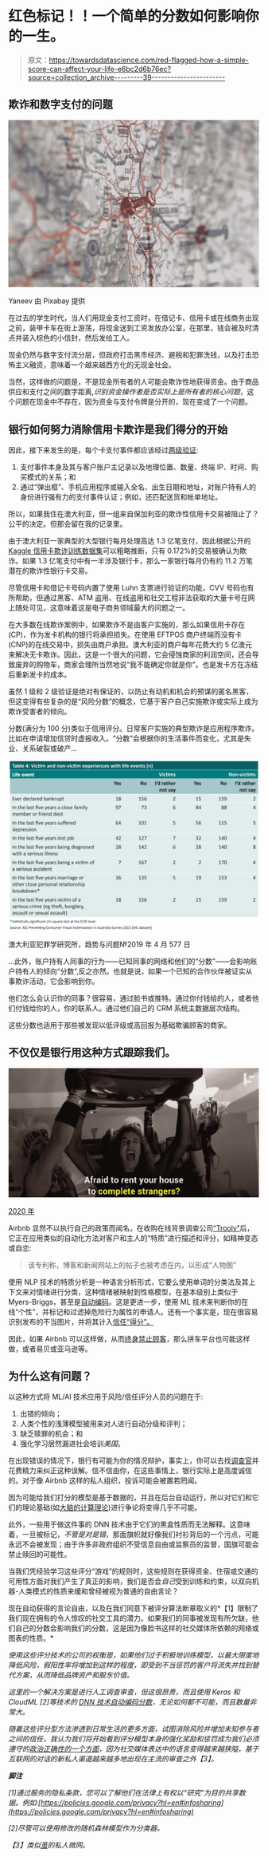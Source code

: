 # 红色标记！！一个简单的分数如何影响你的一生。

> 原文：<https://towardsdatascience.com/red-flagged-how-a-simple-score-can-affect-your-life-e6bc2d6b76ec?source=collection_archive---------39----------------------->

## 欺诈和数字支付的问题

![](img/998ffd7dbd6d54cb4e6fd7b0f9d69bdb.png)

Yaneev 由 Pixabay 提供

在过去的学生时代，当人们用现金支付工资时，在借记卡、信用卡或在线商务出现之前，装甲卡车在街上游荡，将现金送到工资发放办公室，在那里，钱会被及时清点并装入棕色的小信封，然后发给工人。

现金仍然与数字支付流分层，但政府打击黑市经济、避税和犯罪洗钱，以及打击恐怖主义融资，意味着一个越来越西方化的无现金社会。

当然，这样做的问题是，不是现金所有者的人可能会欺诈性地获得资金。由于商品供应和支付之间的数字距离,*识别资金操作者是否实际上是所有者的核心问题*，这个问题在现金中不存在，因为资金与支付令牌是分开的，现在变成了一个问题。

## **银行如何努力消除信用卡欺诈是我们得分的开始**

因此，接下来发生的是，每个卡支付事件都应该经过[两级验证](https://www.auspaynet.com.au/sites/default/files/2019-07/IAC%20Volume%207%20V9%20-%20Effective%201%20July%202019%20-%20public_0.pdf):

1.  支付事件本身及其与客户账户主记录以及地理位置、数量、终端 IP、时间、购买模式的关系；和
2.  通过“弹出框”、手机应用程序或输入全名、出生日期和地址，对账户持有人的身份进行强有力的支付事件认证；例如，还匹配送货和帐单地址。

所以，如果我住在澳大利亚，但一组来自保加利亚的欺诈性信用卡交易被阻止了？公平的决定。但那会留在我的记录里。

由于澳大利亚一家典型的大型银行每月处理高达 1.3 亿笔支付，因此根据公开的 [Kaggle 信用卡欺诈训练数据集](https://www.kaggle.com/mlg-ulb/creditcardfraud)可以粗略推断，只有 0.172%的交易被确认为欺诈。如果 1.3 亿笔支付中有一半涉及银行卡，那么一家银行每月仍有约 11.2 万笔潜在的欺诈性银行卡交易。

尽管信用卡和借记卡号码内置了使用 Luhn 支票进行验证的功能，CVV 号码也有所帮助，但通过黑客、ATM 盗用、在线盗用和社交工程非法获取的大量卡号在网上随处可见，这意味着这是电子商务领域最大的问题之一。

在大多数在线欺诈案例中，如果欺诈不是由客户实施的，那么如果信用卡存在(CP)，作为发卡机构的银行将承担损失。在使用 EFTPOS 商户终端而没有卡(CNP)的在线交易中，损失由商户承担。澳大利亚的商户每年花费大约 5 亿澳元来解决无卡欺诈。因此，这是一个很大的问题，它会侵蚀商家的利润空间，还会导致废弃的购物车，商家会理所当然地说“我不能确定你就是你”。也是发卡方在冻结后重新发卡的成本。

虽然 1 级和 2 级验证是绝对有保证的，以防止有动机和机会的预谋的匿名黑客，但这变得有些复杂的是“风险分数”的概念，它基于客户自己实施欺诈或实际上成为欺诈受害者的倾向。

分数(满分为 100 分)类似于信用评分。日常客户实施的典型欺诈是应用程序欺诈。比如在申请增加信贷时虚报收入。“分数”会根据你的生活事件而变化，尤其是失业、关系破裂或破产…

![](img/00e77b4f54702b59d3911c4513e42028.png)

澳大利亚犯罪学研究所，趋势与问题№2019 年 4 月 577 日

…此外，账户持有人同事的行为——已知同事的网络和他们的“分数”——会影响账户持有人的倾向“分数”,反之亦然。也就是说，如果一个已知的合作伙伴被证实从事欺诈活动，它会影响到你。

他们怎么会认识你的同事？很容易，通过脸书或推特。通过你付钱给的人，或者他们付钱给你的人，你的联系人。通过他们自己的 CRM 系统主数据层次结构。

这些分数也适用于那些被发现以低评级或高回报为基础欺骗顾客的商家。

## 不仅仅是银行用这种方式跟踪我们。

![](img/135158e4bde2f2347b4bb4b755e60d57.png)

[2020 年](https://www.youtube.com/watch?v=oWYEhgXu7HM&feature=youtu.be)

Airbnb 显然不以执行自己的政策而闻名，在收购在线背景调查公司[“Trooly”](https://www.standard.co.uk/tech/airbnb-software-scan-online-life-suitable-guest-a4325551.html)后，它正在应用类似的自动化方法对客户和主人的“特质”进行描述和评分，如精神变态或自恋:

> 该专利称，博客和新闻网站上的帖子也被考虑在内，以形成“人物图”

使用 NLP 技术的特质分析是一种语言分析形式，它要么使用单词的分类法及其上下文来对情绪进行分类，这种情绪被映射到性格模型，在基本级别上类似于 Myers-Briggs，甚至是[自动编码](https://doi.org/10.1016/j.neucom.2013.09.055)。这是更进一步，使用 ML 技术来判断你的在线“个性”，并标记和过滤掉危险行为属性的申请人。还有一个事实是，现在很容易识别发布的不当图片，并将其计入[信任“得分”。](https://www.airbnb.com.au/trust)

因此，如果 Airbnb 可以这样做，从而[终身禁止顾客](https://medium.com/@jacksoncunningham/digital-exile-how-i-got-banned-for-life-from-airbnb-615434c6eeba)，那么拼车平台也可能这样做，或者易贝或亚马逊等。

## 为什么这有问题？

以这种方式将 ML/AI 技术应用于风险/信任评分人员的问题在于:

1.  出错的倾向；
2.  人类个性的浅薄模型被用来对人进行自动分级和评判；
3.  缺乏赎罪的机会；和
4.  强化学习居然漏进社会培训*美国*。

在出现错误的情况下，银行有可能为你的情况辩护，事实上，你可以去找[调查官](https://www.fos.org.au/)并花费精力来纠正这种误解。信不信由你，在这些事情上，银行实际上是高度诚信的。对于像 Airbnb 这样的私人组织，投诉可能会被置若罔闻。

因为可能给我们打分的模型是基于数据的，并且在后台自动运行，所以对它们和它们的理论基础(如[大脑的计算理论](https://medium.com/towards-artificial-intelligence/how-neuroscience-and-ai-play-politics-with-our-brains-b2052947a86a))进行争论将变得几乎不可能。

此外，一些用于做这件事的 DNN 技术由于它们的黑盒性质而无法解释。这意味着，一旦被标记，*不管是对是错*，那面旗帜就好像我们衬衫背后的一个污点，可能永远不会被发现；由于许多非政府组织不受信息自由或监察员的监督，国旗可能会禁止赎回的可能性。

当我们凭经验学习这些评分“游戏”的规则时，这些规则在获得资金、住宿或交通的可用性方面对我们产生了真正的影响，我们是否会*自己*受到训练和约束，以双向机器-人类模式的性质来缓和曾经被视为普通的自由言论？

现在自动获得的言论自由，以及在我们同意下被评分算法断章取义的*【1】限制了我们现在拥有的令人惊叹的社交工具的潜力。如果我们的同事被发现有所欠缺，他们自己的分数会影响我们的分数，这是因为像脸书这样的社交媒体所依赖的网络或图表的性质。*

*使用这些评分技术的公司的权衡是，如果他们过于积极地训练模型，以最大限度地降低风险，假阳性率将增加到这样的程度，即受到不当惩罚的客户将流失并找到替代方案，从而降低品牌资产和股东价值。*

*这里的一个解决方案是进行人工调查审查，但这很昂贵，而且使用 Keras 和 CloudML [2]等技术的 [DNN 技术自动编码分数](https://blogs.rstudio.com/tensorflow/posts/2018-01-24-keras-fraud-autoencoder/)，无论如何都不可能，而且数量非常大。*

*随着这些评分型方法渗透到日常生活的更多方面，试图消除风险并增加未知参与者之间的信任，我认为我们将开始看到评分模型本身的强化奖励和惩罚成为我们必须遵守的[政治正确性的一个方面](https://medium.com/the-digital-ethicist/the-cult-of-pc-and-the-imperative-of-free-thought-fe2dd2b26411)，因为社交媒体表达中的语言变得越来越狭隘，基于互联网的对话的新私人渠道越来越多地出现在主流的审查之外【3】。*

***脚注***

*[1]通过服务的隐私条款，您可以了解他们在法律上有权以“研究”为目的共享数据。例如:[https://policies.google.com/privacy?hl=en#infosharing](https://policies.google.com/privacy?hl=en#infosharing)*

*[2]尽管可以使用修改的随机森林模型作为分类器。*

*【3】类似[茧](https://www.technologyreview.com/s/615094/why-private-micro-networks-could-be-the-future-of-how-we-connect/)的私人微网。*